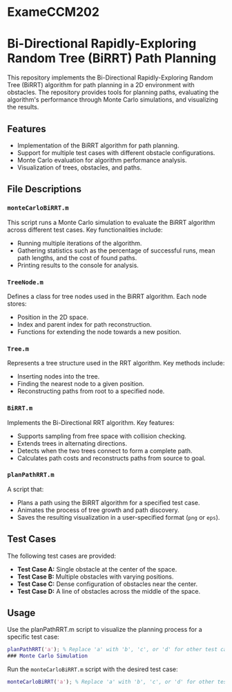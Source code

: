# ExameCCM202
# Bi-Directional Rapidly-Exploring Random Tree (BiRRT) Path Planning

This repository implements the Bi-Directional Rapidly-Exploring Random Tree (BiRRT) algorithm for path planning in a 2D environment with obstacles. The repository provides tools for planning paths, evaluating the algorithm's performance through Monte Carlo simulations, and visualizing the results.

## Features
- Implementation of the BiRRT algorithm for path planning.
- Support for multiple test cases with different obstacle configurations.
- Monte Carlo evaluation for algorithm performance analysis.
- Visualization of trees, obstacles, and paths.

## File Descriptions

### `monteCarloBiRRT.m`
This script runs a Monte Carlo simulation to evaluate the BiRRT algorithm across different test cases. Key functionalities include:
- Running multiple iterations of the algorithm.
- Gathering statistics such as the percentage of successful runs, mean path lengths, and the cost of found paths.
- Printing results to the console for analysis.

### `TreeNode.m`
Defines a class for tree nodes used in the BiRRT algorithm. Each node stores:
- Position in the 2D space.
- Index and parent index for path reconstruction.
- Functions for extending the node towards a new position.

### `Tree.m`
Represents a tree structure used in the RRT algorithm. Key methods include:
- Inserting nodes into the tree.
- Finding the nearest node to a given position.
- Reconstructing paths from root to a specified node.

### `BiRRT.m`
Implements the Bi-Directional RRT algorithm. Key features:
- Supports sampling from free space with collision checking.
- Extends trees in alternating directions.
- Detects when the two trees connect to form a complete path.
- Calculates path costs and reconstructs paths from source to goal.

### `planPathRRT.m`
A script that:
- Plans a path using the BiRRT algorithm for a specified test case.
- Animates the process of tree growth and path discovery.
- Saves the resulting visualization in a user-specified format (`png` or `eps`).

## Test Cases
The following test cases are provided:
- **Test Case A:** Single obstacle at the center of the space.
- **Test Case B:** Multiple obstacles with varying positions.
- **Test Case C:** Dense configuration of obstacles near the center.
- **Test Case D:** A line of obstacles across the middle of the space.

## Usage
Use the planPathRRT.m script to visualize the planning process for a specific test case:
```matlab
planPathRRT('a'); % Replace 'a' with 'b', 'c', or 'd' for other test cases
### Monte Carlo Simulation
```
Run the `monteCarloBiRRT.m` script with the desired test case:
```matlab
monteCarloBiRRT('a'); % Replace 'a' with 'b', 'c', or 'd' for other test cases
```
